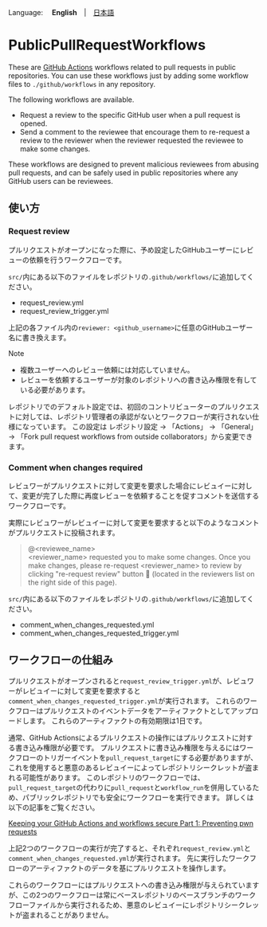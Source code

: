 Language: 　**English**　|　[日本語](./README_jp.md)

# PublicPullRequestWorkflows
These are [GitHub Actions](https://github.com/features/actions) workflows related to pull requests in public repositories.
You can use these workflows just by adding some workflow files to `./github/workflows` in any repository.

The following workflows are available.

- Request a review to the specific GitHub user when a pull request is opened.
- Send a comment to the reviewee that encourage them to re-request a review to the reviewer when the reviewer requested the reviewee to make some changes.

These workflows are designed to prevent malicious reviewees from abusing pull requests, and can be safely used in public repositories where any GitHub users can be reviewees.

## 使い方
### Request review
プルリクエストがオープンになった際に、予め設定したGitHubユーザーにレビューの依頼を行うワークフローです。

`src/`内にある以下のファイルをレポジトリの`.github/workflows/`に追加してください。

- request_review.yml
- request_review_trigger.yml

上記の各ファイル内の`reviewer: <github_username>`に任意のGitHubユーザー名に書き換えます。

> [!NOTE]
> - 複数ユーザーへのレビュー依頼には対応していません。
> - レビューを依頼するユーザーが対象のレポジトリへの書き込み権限を有している必要があります。

レポジトリでのデフォルト設定では、初回のコントリビューターのプルリクエストに対しては、レポジトリ管理者の承認がないとワークフローが実行されない仕様になっています。
この設定は レポジトリ設定 → 「Actions」 → 「General」 → 「Fork pull request workflows from outside collaborators」から変更できます。

### Comment when changes required
レビュワーがプルリクエストに対して変更を要求した場合にレビュイーに対して、変更が完了した際に再度レビューを依頼することを促すコメントを送信するワークフローです。

実際にレビュワーがレビュイーに対して変更を要求すると以下のようなコメントがプルリクエストに投稿されます。

> @<reviewee_name><br>
> <reviewer_name> requested you to make some changes.
> Once you make changes, please re-request <reviewer_name> to review by clicking "re-request review" button 🔄 (located in the reviewers list on the right side of this page).

`src/`内にある以下のファイルをレポジトリの`.github/workflows/`に追加してください。

- comment_when_changes_requested.yml
- comment_when_changes_requested_trigger.yml

## ワークフローの仕組み
プルリクエストがオープンされると`request_review_trigger.yml`が、レビュワーがレビュイーに対して変更を要求すると`comment_when_changes_requested_trigger.yml`が実行されます。
これらのワークフローはプルリクエストのイベントデータをアーティファクトとしてアップロードします。
これらのアーティファクトの有効期限は1日です。

通常、GitHub Actionsによるプルリクエストの操作にはプルリクエストに対する書き込み権限が必要です。
プルリクエストに書き込み権限を与えるにはワークフローのトリガーイベントを`pull_request_target`にする必要がありますが、これを使用すると悪意のあるレビュイーによってレポジトリシークレットが盗まれる可能性があります。
このレポジトリのワークフローでは、`pull_request_target`の代わりに`pull_request`と`workflow_run`を併用しているため、パブリックレポジトリでも安全にワークフローを実行できます。
詳しくは以下の記事をご覧ください。

[Keeping your GitHub Actions and workflows secure Part 1: Preventing pwn requests](https://securitylab.github.com/research/github-actions-preventing-pwn-requests/)

上記2つのワークフローの実行が完了すると、それぞれ`request_review.yml`と`comment_when_changes_requested.yml`が実行されます。
先に実行したワークフローのアーティファクトのデータを基にプルリクエストを操作します。

これらのワークフローにはプルリクエストへの書き込み権限が与えられていますが、この2つのワークフローは常にベースレポジトリのベースブランチのワークフローファイルから実行されるため、悪意のレビュイーにレポジトリシークレットが盗まれることがありません。